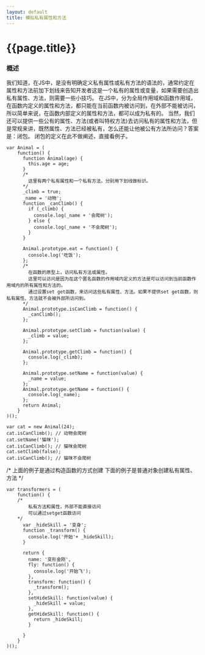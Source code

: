 ```yaml
---
layout: default
title: 模拟私有属性和方法
---
```

# {{page.title}}

### 概述

我们知道，在JS中，是没有明确定义私有属性或私有方法的语法的，通常约定在属性和方法前加下划线来告知开发者这是一个私有的属性或变量，如果需要创造出私有属性、方法，则需要一些小技巧。
在JS中，分为全局作用域和函数作用域，在函数内定义的属性和方法，都只能在当前函数内被访问到，在外部不能被访问，所以简单来说，在函数内部定义的属性和方法，都可以成为私有的。
当然，我们还可以提供一些公有的属性、方法(或者叫特权方法)去访问私有的属性和方法，但是常规来讲，既然属性、方法已经被私有，怎么还能让他被公有方法所访问？答案是：闭包。
闭包的定义在此不做阐述，直接看例子。

```
var Animal = (
    function() {
      function Animal(age) {
        this.age = age;
      }
      /*
        这里有两个私有属性和一个私有方法，分别用下划线做标识。
      */
      _climb = true;
      _name = '动物';
      function _canClimb() {
        if (_climb) {
          console.log(_name + '会爬树');
        } else {
          console.log(_name + '不会爬树');
        }
      }

      Animal.prototype.eat = function() {
        console.log('吃饭');
      };
      /*
        在函数的原型上，访问私有方法或属性。
        这里可以访问是因为在这个匿名函数的作用域内定义的方法是可以访问到当前函数作用域内的所有属性和方法的。
        通过设置set get函数，来访问这些私有属性、方法。如果不提供set get函数，则私有属性、方法就不会被外部所访问到。
      */  
      Animal.prototype.isCanClimb = function() {
        _canClimb();
      };

      Animal.prototype.setClimb = function(value) {
        _climb = value;
      };

      Animal.prototype.getClimb = function() {
        console.log(_climb);
      };

      Animal.prototype.setName = function(value) {
        _name = value;
      };
      Animal.prototype.getName = function() {
        console.log(_name);
      };
      return Animal;
    }
)();

var cat = new Animal(24);
cat.isCanClimb(); // 动物会爬树
cat.setName('猫咪');
cat.isCanClimb(); // 猫咪会爬树
cat.setClimb(false);
cat.isCanClimb(); // 猫咪不会爬树
```

/*
上面的例子是通过构造函数的方式创建
下面的例子是普通对象创建私有属性、方法
*/

```
var transformers = (
    function() {
    /*
        私有方法和属性，外部不能直接访问
        可以通过setget函数访问
    */
      var _hideSkill = '变身';
      function _transform() {
        console.log('开始'+ _hideSkill);
      }

      return {
        name: '变形金刚',
        fly: function() {
          console.log('开始飞');
        },
        transform: function() {
          _transform();
        },
        setHideSkill: function(value) {
          _hideSkill = value;
        },
        getHideSkill: function() {
          return _hideSkill;
        }

      }
    }
)();
```
